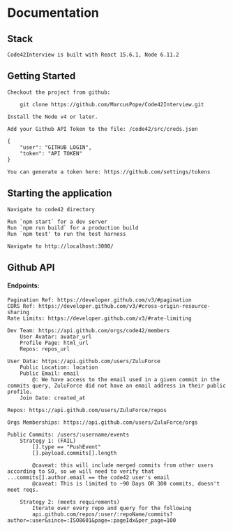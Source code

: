 # Documentation

## Stack

    Code42Interview is built with React 15.6.1, Node 6.11.2

## Getting Started

    Checkout the project from github:

        git clone https://github.com/MarcusPope/Code42Interview.git

    Install the Node v4 or later.
    
    Add your Github API Token to the file: /code42/src/creds.json
    
    {
        "user": "GITHUB LOGIN",
        "token": "API TOKEN"
    }
    
    You can generate a token here: https://github.com/settings/tokens

## Starting the application

    Navigate to code42 directory

    Run `npm start` for a dev server
    Run `npm run build` for a production build
    Run `npm test' to run the test harness

    Navigate to http://localhost:3000/

## Github API

#### Endpoints:

    Pagination Ref: https://developer.github.com/v3/#pagination
    CORS Ref: https://developer.github.com/v3/#cross-origin-resource-sharing
    Rate Limits: https://developer.github.com/v3/#rate-limiting

    Dev Team: https://api.github.com/orgs/code42/members
        User Avatar: avatar_url
        Profile Page: html_url
        Repos: repos_url

    User Data: https://api.github.com/users/ZuluForce
        Public Location: location
        Public Email: email
            @: We have access to the email used in a given commit in the commits query, ZuluForce did not have an email address in their public profile.
        Join Date: created_at

    Repos: https://api.github.com/users/ZuluForce/repos

    Orgs Memberships: https://api.github.com/users/ZuluForce/orgs

    Public Commits: /users/:username/events
        Strategy 1: (FAIL)
            [].type == "PushEvent"
            [].payload.commits[].length

            @caveat: this will include merged commits from other users according to SO, so we will need to verify that ...commits[].author.email == the code42 user's email
            @caveat: This is limited to ~90 Days OR 300 commits, doesn't meet reqs.

        Strategy 2: (meets requirements)
            Iterate over every repo and query for the following
            api.github.com/repos/:user/:repoName/commits?author=:user&since=:ISO8601&page=:pageIdx&per_page=100

